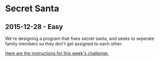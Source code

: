 Secret Santa
============
2015-12-28 - Easy
-----------------

We're designing a program that fixes secret santa, and seeks to seperate family members so they don't get assigned to each other.

[Here are the instructions for this week's challenge.](https://www.reddit.com/r/dailyprogrammer/comments/3yiy2d/20151228_challenge_247_easy_secret_santa/)
